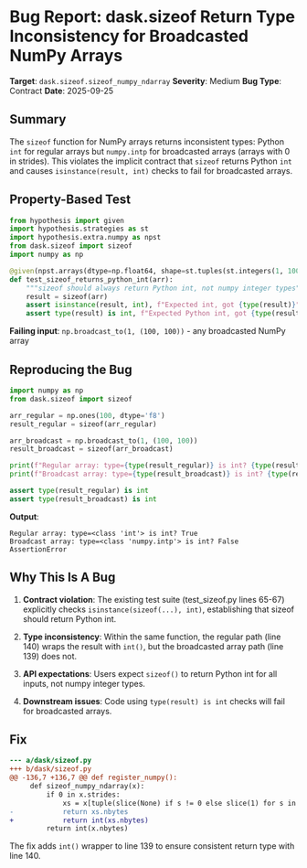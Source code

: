 # Bug Report: dask.sizeof Return Type Inconsistency for Broadcasted NumPy Arrays

**Target**: `dask.sizeof.sizeof_numpy_ndarray`
**Severity**: Medium
**Bug Type**: Contract
**Date**: 2025-09-25

## Summary

The `sizeof` function for NumPy arrays returns inconsistent types: Python `int` for regular arrays but `numpy.intp` for broadcasted arrays (arrays with 0 in strides). This violates the implicit contract that `sizeof` returns Python `int` and causes `isinstance(result, int)` checks to fail for broadcasted arrays.

## Property-Based Test

```python
from hypothesis import given
import hypothesis.strategies as st
import hypothesis.extra.numpy as npst
from dask.sizeof import sizeof
import numpy as np

@given(npst.arrays(dtype=np.float64, shape=st.tuples(st.integers(1, 100))))
def test_sizeof_returns_python_int(arr):
    """sizeof should always return Python int, not numpy integer types"""
    result = sizeof(arr)
    assert isinstance(result, int), f"Expected int, got {type(result)}"
    assert type(result) is int, f"Expected Python int, got {type(result).__name__}"
```

**Failing input**: `np.broadcast_to(1, (100, 100))` - any broadcasted NumPy array

## Reproducing the Bug

```python
import numpy as np
from dask.sizeof import sizeof

arr_regular = np.ones(100, dtype='f8')
result_regular = sizeof(arr_regular)

arr_broadcast = np.broadcast_to(1, (100, 100))
result_broadcast = sizeof(arr_broadcast)

print(f"Regular array: type={type(result_regular)} is int? {type(result_regular) is int}")
print(f"Broadcast array: type={type(result_broadcast)} is int? {type(result_broadcast) is int}")

assert type(result_regular) is int
assert type(result_broadcast) is int
```

**Output**:
```
Regular array: type=<class 'int'> is int? True
Broadcast array: type=<class 'numpy.intp'> is int? False
AssertionError
```

## Why This Is A Bug

1. **Contract violation**: The existing test suite (test_sizeof.py lines 65-67) explicitly checks `isinstance(sizeof(...), int)`, establishing that sizeof should return Python int.

2. **Type inconsistency**: Within the same function, the regular path (line 140) wraps the result with `int()`, but the broadcasted array path (line 139) does not.

3. **API expectations**: Users expect `sizeof()` to return Python int for all inputs, not numpy integer types.

4. **Downstream issues**: Code using `type(result) is int` checks will fail for broadcasted arrays.

## Fix

```diff
--- a/dask/sizeof.py
+++ b/dask/sizeof.py
@@ -136,7 +136,7 @@ def register_numpy():
     def sizeof_numpy_ndarray(x):
         if 0 in x.strides:
             xs = x[tuple(slice(None) if s != 0 else slice(1) for s in x.strides)]
-            return xs.nbytes
+            return int(xs.nbytes)
         return int(x.nbytes)
```

The fix adds `int()` wrapper to line 139 to ensure consistent return type with line 140.